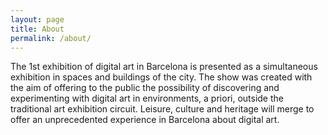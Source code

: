 ```yaml
---
layout: page
title: About
permalink: /about/
---
```


The 1st exhibition of digital art in Barcelona is presented as a simultaneous exhibition in spaces and buildings of the city. The show was created with the aim of offering to the public the possibility of discovering and experimenting with digital art in environments, a priori, outside the traditional art exhibition circuit. Leisure, culture and heritage will merge to offer an unprecedented experience in Barcelona about digital art.